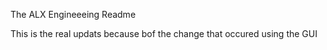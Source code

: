 The ALX Engineeeing Readme


This is the real updats because bof the change that occured using the GUI
